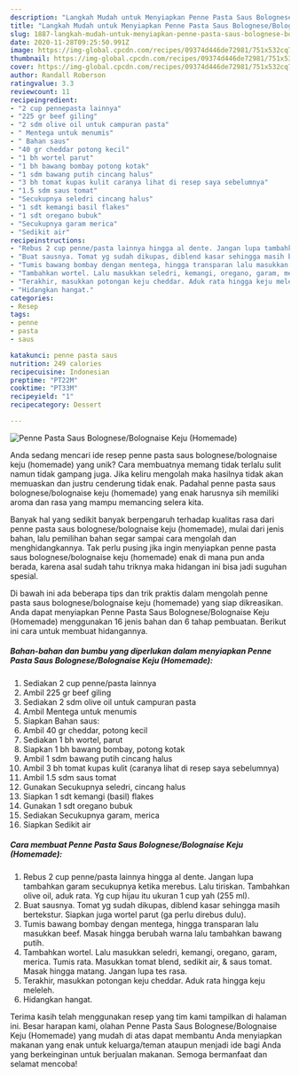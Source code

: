 ```yaml
---
description: "Langkah Mudah untuk Menyiapkan Penne Pasta Saus Bolognese/Bolognaise Keju (Homemade) Anti Gagal"
title: "Langkah Mudah untuk Menyiapkan Penne Pasta Saus Bolognese/Bolognaise Keju (Homemade) Anti Gagal"
slug: 1887-langkah-mudah-untuk-menyiapkan-penne-pasta-saus-bolognese-bolognaise-keju-homemade-anti-gagal
date: 2020-11-28T09:25:50.991Z
image: https://img-global.cpcdn.com/recipes/09374d446de72981/751x532cq70/penne-pasta-saus-bolognesebolognaise-keju-homemade-foto-resep-utama.jpg
thumbnail: https://img-global.cpcdn.com/recipes/09374d446de72981/751x532cq70/penne-pasta-saus-bolognesebolognaise-keju-homemade-foto-resep-utama.jpg
cover: https://img-global.cpcdn.com/recipes/09374d446de72981/751x532cq70/penne-pasta-saus-bolognesebolognaise-keju-homemade-foto-resep-utama.jpg
author: Randall Roberson
ratingvalue: 3.3
reviewcount: 11
recipeingredient:
- "2 cup pennepasta lainnya"
- "225 gr beef giling"
- "2 sdm olive oil untuk campuran pasta"
- " Mentega untuk menumis"
- " Bahan saus"
- "40 gr cheddar potong kecil"
- "1 bh wortel parut"
- "1 bh bawang bombay potong kotak"
- "1 sdm bawang putih cincang halus"
- "3 bh tomat kupas kulit caranya lihat di resep saya sebelumnya"
- "1.5 sdm saus tomat"
- "Secukupnya seledri cincang halus"
- "1 sdt kemangi basil flakes"
- "1 sdt oregano bubuk"
- "Secukupnya garam merica"
- "Sedikit air"
recipeinstructions:
- "Rebus 2 cup penne/pasta lainnya hingga al dente. Jangan lupa tambahkan garam secukupnya ketika merebus. Lalu tiriskan. Tambahkan olive oil, aduk rata. Yg cup hijau itu ukuran 1 cup yah (255 ml)."
- "Buat sausnya. Tomat yg sudah dikupas, diblend kasar sehingga masih bertekstur. Siapkan juga wortel parut (ga perlu direbus dulu)."
- "Tumis bawang bombay dengan mentega, hingga transparan lalu masukkan beef. Masak hingga berubah warna lalu tambahkan bawang putih."
- "Tambahkan wortel. Lalu masukkan seledri, kemangi, oregano, garam, merica. Tumis rata. Masukkan tomat blend, sedikit air, &amp; saus tomat. Masak hingga matang. Jangan lupa tes rasa."
- "Terakhir, masukkan potongan keju cheddar. Aduk rata hingga keju meleleh."
- "Hidangkan hangat."
categories:
- Resep
tags:
- penne
- pasta
- saus

katakunci: penne pasta saus 
nutrition: 249 calories
recipecuisine: Indonesian
preptime: "PT22M"
cooktime: "PT33M"
recipeyield: "1"
recipecategory: Dessert

---
```



![Penne Pasta Saus Bolognese/Bolognaise Keju (Homemade)](https://img-global.cpcdn.com/recipes/09374d446de72981/751x532cq70/penne-pasta-saus-bolognesebolognaise-keju-homemade-foto-resep-utama.jpg)

Anda sedang mencari ide resep penne pasta saus bolognese/bolognaise keju (homemade) yang unik? Cara membuatnya memang tidak terlalu sulit namun tidak gampang juga. Jika keliru mengolah maka hasilnya tidak akan memuaskan dan justru cenderung tidak enak. Padahal penne pasta saus bolognese/bolognaise keju (homemade) yang enak harusnya sih memiliki aroma dan rasa yang mampu memancing selera kita.



Banyak hal yang sedikit banyak berpengaruh terhadap kualitas rasa dari penne pasta saus bolognese/bolognaise keju (homemade), mulai dari jenis bahan, lalu pemilihan bahan segar sampai cara mengolah dan menghidangkannya. Tak perlu pusing jika ingin menyiapkan penne pasta saus bolognese/bolognaise keju (homemade) enak di mana pun anda berada, karena asal sudah tahu triknya maka hidangan ini bisa jadi suguhan spesial.


Di bawah ini ada beberapa tips dan trik praktis dalam mengolah penne pasta saus bolognese/bolognaise keju (homemade) yang siap dikreasikan. Anda dapat menyiapkan Penne Pasta Saus Bolognese/Bolognaise Keju (Homemade) menggunakan 16 jenis bahan dan 6 tahap pembuatan. Berikut ini cara untuk membuat hidangannya.

<!--inarticleads1-->

##### Bahan-bahan dan bumbu yang diperlukan dalam menyiapkan Penne Pasta Saus Bolognese/Bolognaise Keju (Homemade):

1. Sediakan 2 cup penne/pasta lainnya
1. Ambil 225 gr beef giling
1. Sediakan 2 sdm olive oil untuk campuran pasta
1. Ambil  Mentega untuk menumis
1. Siapkan  Bahan saus:
1. Ambil 40 gr cheddar, potong kecil
1. Sediakan 1 bh wortel, parut
1. Siapkan 1 bh bawang bombay, potong kotak
1. Ambil 1 sdm bawang putih cincang halus
1. Ambil 3 bh tomat kupas kulit (caranya lihat di resep saya sebelumnya)
1. Ambil 1.5 sdm saus tomat
1. Gunakan Secukupnya seledri, cincang halus
1. Siapkan 1 sdt kemangi (basil) flakes
1. Gunakan 1 sdt oregano bubuk
1. Sediakan Secukupnya garam, merica
1. Siapkan Sedikit air




<!--inarticleads2-->

##### Cara membuat Penne Pasta Saus Bolognese/Bolognaise Keju (Homemade):

1. Rebus 2 cup penne/pasta lainnya hingga al dente. Jangan lupa tambahkan garam secukupnya ketika merebus. Lalu tiriskan. Tambahkan olive oil, aduk rata. Yg cup hijau itu ukuran 1 cup yah (255 ml).
1. Buat sausnya. Tomat yg sudah dikupas, diblend kasar sehingga masih bertekstur. Siapkan juga wortel parut (ga perlu direbus dulu).
1. Tumis bawang bombay dengan mentega, hingga transparan lalu masukkan beef. Masak hingga berubah warna lalu tambahkan bawang putih.
1. Tambahkan wortel. Lalu masukkan seledri, kemangi, oregano, garam, merica. Tumis rata. Masukkan tomat blend, sedikit air, &amp; saus tomat. Masak hingga matang. Jangan lupa tes rasa.
1. Terakhir, masukkan potongan keju cheddar. Aduk rata hingga keju meleleh.
1. Hidangkan hangat.




Terima kasih telah menggunakan resep yang tim kami tampilkan di halaman ini. Besar harapan kami, olahan Penne Pasta Saus Bolognese/Bolognaise Keju (Homemade) yang mudah di atas dapat membantu Anda menyiapkan makanan yang enak untuk keluarga/teman ataupun menjadi ide bagi Anda yang berkeinginan untuk berjualan makanan. Semoga bermanfaat dan selamat mencoba!
